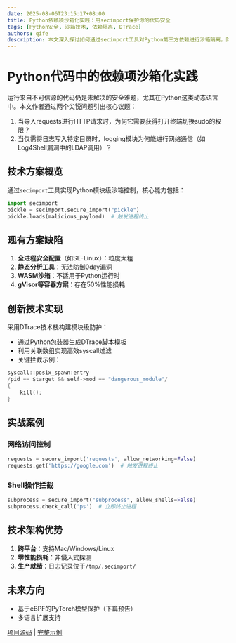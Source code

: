 ```yaml
---
date: 2025-08-06T23:15:17+08:00
title: Python依赖项沙箱化实践：用secimport保护你的代码安全
tags: [Python安全, 沙箱技术, 依赖隔离, DTrace]
authors: qife
description: 本文深入探讨如何通过secimport工具对Python第三方依赖进行沙箱隔离，防止恶意代码执行，涵盖DTrace技术实现、系统调用限制及实际应用案例，为开发者提供生产级安全解决方案。
---
```


# Python代码中的依赖项沙箱化实践

运行来自不可信源的代码仍是未解决的安全难题，尤其在Python这类动态语言中。本文作者通过两个尖锐问题引出核心议题：

1. 当导入requests进行HTTP请求时，为何它需要获得打开终端切换sudo的权限？
2. 当仅需将日志写入特定目录时，logging模块为何能进行网络通信（如Log4Shell漏洞中的LDAP调用）？

## 技术方案概览

通过`secimport`工具实现Python模块级沙箱控制，核心能力包括：
```python
import secimport
pickle = secimport.secure_import("pickle")
pickle.loads(malicious_payload)  # 触发进程终止
```

## 现有方案缺陷

1. **全进程安全配置**（如SE-Linux）：粒度太粗
2. **静态分析工具**：无法防御0day漏洞
3. **WASM沙箱**：不适用于Python运行时
4. **gVisor等容器方案**：存在50%性能损耗

## 创新技术实现

采用DTrace技术栈构建模块级防护：
- 通过Python包装器生成DTrace脚本模板
- 利用关联数组实现高效syscall过滤
- 关键拦截示例：
```d
syscall::posix_spawn:entry 
/pid == $target && self->mod == "dangerous_module"/
{ 
    kill(); 
}
```

## 实战案例

### 网络访问控制
```python
requests = secure_import('requests', allow_networking=False)
requests.get('https://google.com')  # 触发进程终止
```

### Shell操作拦截
```python
subprocess = secure_import("subprocess", allow_shells=False)
subprocess.check_call('ps')  # 立即终止进程
```

## 技术架构优势

1. **跨平台**：支持Mac/Windows/Linux
2. **零性能损耗**：非侵入式探测
3. **生产就绪**：日志记录位于`/tmp/.secimport/`

## 未来方向

- 基于eBPF的PyTorch模型保护（下篇预告）
- 多语言扩展支持

[项目源码](https://github.com/avilum/secimport) | [完整示例](https://github.com/avilum/secimport/blob/master/docs/EXAMPLES.md)
